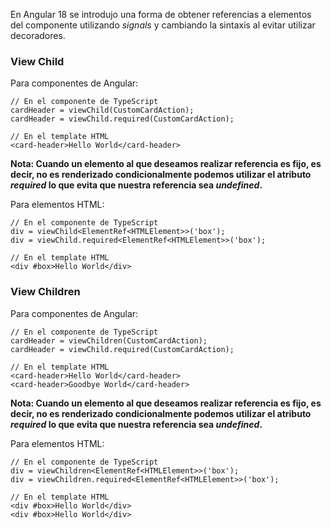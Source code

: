 En Angular 18 se introdujo una forma de obtener referencias a elementos del componente utilizando *signals* y cambiando la sintaxis al evitar utilizar decoradores.
### View Child

Para componentes de Angular:

```
// En el componente de TypeScript
cardHeader = viewChild(CustomCardAction);
cardHeader = viewChild.required(CustomCardAction);

// En el template HTML
<card-header>Hello World</card-header>
```

**Nota: Cuando un elemento al que deseamos realizar referencia es fijo, es decir, no es renderizado condicionalmente podemos utilizar el atributo *required* lo que evita que nuestra referencia sea *undefined*.**

Para elementos HTML:

```
// En el componente de TypeScript
div = viewChild<ElementRef<HTMLElement>>('box');
div = viewChild.required<ElementRef<HTMLElement>>('box');

// En el template HTML
<div #box>Hello World</div>
```
### View Children

Para componentes de Angular:

```
// En el componente de TypeScript
cardHeader = viewChildren(CustomCardAction);
cardHeader = viewChild.required(CustomCardAction);

// En el template HTML
<card-header>Hello World</card-header>
<card-header>Goodbye World</card-header>
```

**Nota: Cuando un elemento al que deseamos realizar referencia es fijo, es decir, no es renderizado condicionalmente podemos utilizar el atributo *required* lo que evita que nuestra referencia sea *undefined*.**

Para elementos HTML:

```
// En el componente de TypeScript
div = viewChildren<ElementRef<HTMLElement>>('box');
div = viewChildren.required<ElementRef<HTMLElement>>('box');

// En el template HTML
<div #box>Hello World</div>
<div #box>Hello World</div>
```